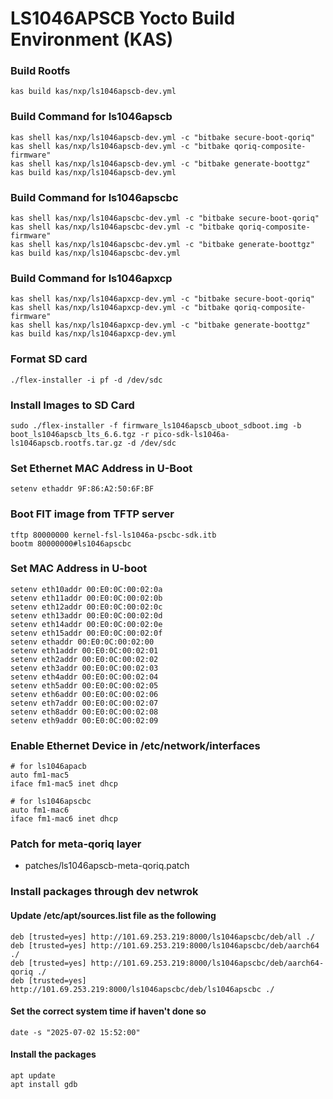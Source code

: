 # LS1046APSCB Yocto Build Environment (KAS)

### Build Rootfs
```
kas build kas/nxp/ls1046apscb-dev.yml
```
### Build Command for ls1046apscb
```
kas shell kas/nxp/ls1046apscb-dev.yml -c "bitbake secure-boot-qoriq"
kas shell kas/nxp/ls1046apscb-dev.yml -c "bitbake qoriq-composite-firmware"
kas shell kas/nxp/ls1046apscb-dev.yml -c "bitbake generate-boottgz"
kas build kas/nxp/ls1046apscb-dev.yml
```
### Build Command for ls1046apscbc
```
kas shell kas/nxp/ls1046apscbc-dev.yml -c "bitbake secure-boot-qoriq"
kas shell kas/nxp/ls1046apscbc-dev.yml -c "bitbake qoriq-composite-firmware"
kas shell kas/nxp/ls1046apscbc-dev.yml -c "bitbake generate-boottgz"
kas build kas/nxp/ls1046apscbc-dev.yml
```
### Build Command for ls1046apxcp
```
kas shell kas/nxp/ls1046apxcp-dev.yml -c "bitbake secure-boot-qoriq"
kas shell kas/nxp/ls1046apxcp-dev.yml -c "bitbake qoriq-composite-firmware"
kas shell kas/nxp/ls1046apxcp-dev.yml -c "bitbake generate-boottgz"
kas build kas/nxp/ls1046apxcp-dev.yml
```
### Format SD card
```
./flex-installer -i pf -d /dev/sdc
```
### Install Images to SD Card
```
sudo ./flex-installer -f firmware_ls1046apscb_uboot_sdboot.img -b boot_ls1046apscb_lts_6.6.tgz -r pico-sdk-ls1046a-ls1046apscb.rootfs.tar.gz -d /dev/sdc
```
### Set Ethernet MAC Address in U-Boot
```
setenv ethaddr 9F:86:A2:50:6F:BF
```
### Boot FIT image from TFTP server
```
tftp 80000000 kernel-fsl-ls1046a-pscbc-sdk.itb
bootm 80000000#ls1046apscbc
```
### Set MAC Address in U-boot
```
setenv eth10addr 00:E0:0C:00:02:0a
setenv eth11addr 00:E0:0C:00:02:0b
setenv eth12addr 00:E0:0C:00:02:0c
setenv eth13addr 00:E0:0C:00:02:0d
setenv eth14addr 00:E0:0C:00:02:0e
setenv eth15addr 00:E0:0C:00:02:0f
setenv ethaddr 00:E0:0C:00:02:00
setenv eth1addr 00:E0:0C:00:02:01
setenv eth2addr 00:E0:0C:00:02:02
setenv eth3addr 00:E0:0C:00:02:03
setenv eth4addr 00:E0:0C:00:02:04
setenv eth5addr 00:E0:0C:00:02:05
setenv eth6addr 00:E0:0C:00:02:06
setenv eth7addr 00:E0:0C:00:02:07
setenv eth8addr 00:E0:0C:00:02:08
setenv eth9addr 00:E0:0C:00:02:09
```
### Enable Ethernet Device in /etc/network/interfaces
```
# for ls1046apacb
auto fm1-mac5
iface fm1-mac5 inet dhcp

# for ls1046apscbc
auto fm1-mac6
iface fm1-mac6 inet dhcp
```
### Patch for meta-qoriq layer
- patches/ls1046apscb-meta-qoriq.patch

### Install packages through dev netwrok
#### Update /etc/apt/sources.list file as the following
```
deb [trusted=yes] http://101.69.253.219:8000/ls1046apscbc/deb/all ./
deb [trusted=yes] http://101.69.253.219:8000/ls1046apscbc/deb/aarch64 ./
deb [trusted=yes] http://101.69.253.219:8000/ls1046apscbc/deb/aarch64-qoriq ./
deb [trusted=yes] http://101.69.253.219:8000/ls1046apscbc/deb/ls1046apscbc ./
```
#### Set the correct system time if haven't done so
```
date -s "2025-07-02 15:52:00"
```
#### Install the packages
```
apt update
apt install gdb
```